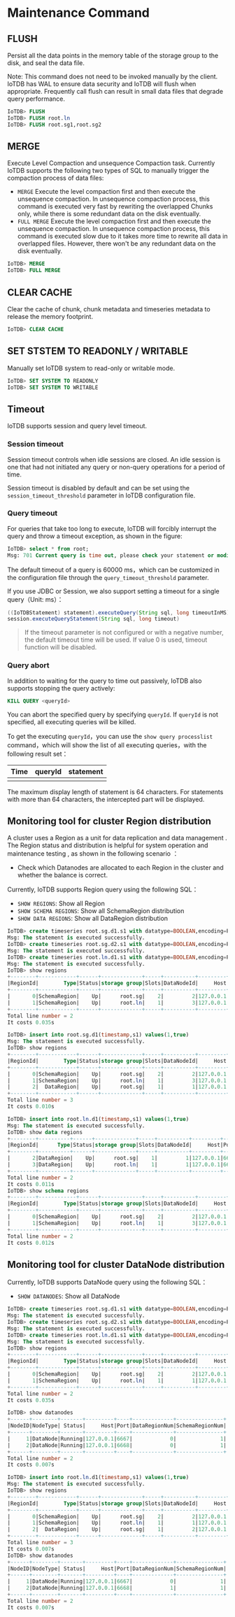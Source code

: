 <!--

    Licensed to the Apache Software Foundation (ASF) under one
    or more contributor license agreements.  See the NOTICE file
    distributed with this work for additional information
    regarding copyright ownership.  The ASF licenses this file
    to you under the Apache License, Version 2.0 (the
    "License"); you may not use this file except in compliance
    with the License.  You may obtain a copy of the License at
    
        http://www.apache.org/licenses/LICENSE-2.0
    
    Unless required by applicable law or agreed to in writing,
    software distributed under the License is distributed on an
    "AS IS" BASIS, WITHOUT WARRANTIES OR CONDITIONS OF ANY
    KIND, either express or implied.  See the License for the
    specific language governing permissions and limitations
    under the License.

-->

# Maintenance Command
## FLUSH

Persist all the data points in the memory table of the storage group to the disk, and seal the data file.

Note: This command does not need to be invoked manually by the client. IoTDB has WAL to ensure data security
and IoTDB will flush when appropriate.
Frequently call flush can result in small data files that degrade query performance.

```sql
IoTDB> FLUSH 
IoTDB> FLUSH root.ln
IoTDB> FLUSH root.sg1,root.sg2
```

## MERGE

Execute Level Compaction and unsequence Compaction task. Currently IoTDB supports the following two types of SQL to manually trigger the compaction process of data files:

* `MERGE` Execute the level compaction first and then execute the unsequence compaction. In unsequence compaction process, this command is executed very fast by rewriting the overlapped Chunks only, while there is some redundant data on the disk eventually.
* `FULL MERGE` Execute the level compaction first and then execute the unsequence compaction. In unsequence compaction process, this command is executed slow due to it takes more time to rewrite all data in overlapped files. However, there won't be any redundant data on the disk eventually.

```sql
IoTDB> MERGE
IoTDB> FULL MERGE
```

## CLEAR CACHE

Clear the cache of chunk, chunk metadata and timeseries metadata to release the memory footprint.

```sql
IoTDB> CLEAR CACHE
```


## SET STSTEM TO READONLY / WRITABLE

Manually set IoTDB system to read-only or writable mode.

```sql
IoTDB> SET SYSTEM TO READONLY
IoTDB> SET SYSTEM TO WRITABLE
```


## Timeout

IoTDB supports session and query level timeout.

### Session timeout

Session timeout controls when idle sessions are closed. An idle session is one that had not initiated any query or non-query operations for a period of time.

Session timeout is disabled by default and can be set using the `session_timeout_threshold` parameter in IoTDB configuration file.

### Query timeout

For queries that take too long to execute, IoTDB will forcibly interrupt the query and throw a timeout exception, as shown in the figure: 

```sql
IoTDB> select * from root;
Msg: 701 Current query is time out, please check your statement or modify timeout parameter.
```

The default timeout of a query is 60000 ms，which can be customized in the configuration file through the `query_timeout_threshold` parameter.

If you use JDBC or Session, we also support setting a timeout for a single query（Unit: ms）：

```java
((IoTDBStatement) statement).executeQuery(String sql, long timeoutInMS)
session.executeQueryStatement(String sql, long timeout)
```


> If the timeout parameter is not configured or with a negative number, the default timeout time will be used. 
> If value 0 is used, timeout function will be disabled.

### Query abort

In addition to waiting for the query to time out passively, IoTDB also supports stopping the query actively:

```sql
KILL QUERY <queryId>
```

You can abort the specified query by specifying `queryId`. If `queryId` is not specified, all executing queries will be killed.

To get the executing `queryId`，you can use the `show query processlist` command，which will show the list of all executing queries，with the following result set：

| Time | queryId | statement |
| ---- | ------- | --------- |
|      |         |           |

The maximum display length of statement is 64 characters. For statements with more than 64 characters, the intercepted part will be displayed.



## Monitoring tool for cluster Region distribution

A cluster uses a Region as a unit for data replication and data management . The Region status and distribution is helpful for system operation and maintenance testing , as shown in the following scenario ：

-  Check which Datanodes are allocated to each Region in the cluster and whether the balance is correct.

Currently, IoTDB supports Region query using the following SQL：

- `SHOW REGIONS`: Show all Region
- `SHOW SCHEMA REGIONS`: Show all SchemaRegion distribution
- `SHOW DATA REGIONS`: Show all DataRegion distribution

```sql
IoTDB> create timeseries root.sg.d1.s1 with datatype=BOOLEAN,encoding=PLAIN
Msg: The statement is executed successfully.
IoTDB> create timeseries root.sg.d2.s1 with datatype=BOOLEAN,encoding=PLAIN
Msg: The statement is executed successfully.
IoTDB> create timeseries root.ln.d1.s1 with datatype=BOOLEAN,encoding=PLAIN
Msg: The statement is executed successfully.
IoTDB> show regions
+--------+------------+------+-------------+-----+----------+---------+----+
|RegionId|        Type|Status|storage group|Slots|DataNodeId|     Host|Port|
+--------+------------+------+-------------+-----+----------+---------+----+
|       0|SchemaRegion|    Up|      root.sg|    2|         2|127.0.0.1|6669|
|       1|SchemaRegion|    Up|      root.ln|    1|         3|127.0.0.1|6667|
+--------+------------+------+-------------+-----+----------+---------+----+
Total line number = 2
It costs 0.035s

IoTDB> insert into root.sg.d1(timestamp,s1) values(1,true)
Msg: The statement is executed successfully.
IoTDB> show regions
+--------+------------+------+-------------+-----+----------+---------+----+
|RegionId|        Type|Status|storage group|Slots|DataNodeId|     Host|Port|
+--------+------------+------+-------------+-----+----------+---------+----+
|       0|SchemaRegion|    Up|      root.sg|    2|         2|127.0.0.1|6669|
|       1|SchemaRegion|    Up|      root.ln|    1|         3|127.0.0.1|6667|
|       2|  DataRegion|    Up|      root.sg|    1|         1|127.0.0.1|6671|
+--------+------------+------+-------------+-----+----------+---------+----+
Total line number = 3
It costs 0.010s

IoTDB> insert into root.ln.d1(timestamp,s1) values(1,true)
Msg: The statement is executed successfully.
IoTDB> show data regions
+--------+----------+------+-------------+-----+----------+---------+----+
|RegionId|      Type|Status|storage group|Slots|DataNodeId|     Host|Port|
+--------+----------+------+-------------+-----+----------+---------+----+
|       2|DataRegion|    Up|      root.sg|    1|         1|127.0.0.1|6671|
|       3|DataRegion|    Up|      root.ln|    1|         1|127.0.0.1|6671|
+--------+----------+------+-------------+-----+----------+---------+----+
Total line number = 2
It costs 0.011s
IoTDB> show schema regions
+--------+------------+------+-------------+-----+----------+---------+----+
|RegionId|        Type|Status|storage group|Slots|DataNodeId|     Host|Port|
+--------+------------+------+-------------+-----+----------+---------+----+
|       0|SchemaRegion|    Up|      root.sg|    2|         2|127.0.0.1|6669|
|       1|SchemaRegion|    Up|      root.ln|    1|         3|127.0.0.1|6667|
+--------+------------+------+-------------+-----+----------+---------+----+
Total line number = 2
It costs 0.012s
```
## Monitoring tool for cluster DataNode distribution

Currently, IoTDB supports DataNode query using the following SQL：

- `SHOW DATANODES`: Show all DataNode

```sql
IoTDB> create timeseries root.sg.d1.s1 with datatype=BOOLEAN,encoding=PLAIN
Msg: The statement is executed successfully.
IoTDB> create timeseries root.sg.d2.s1 with datatype=BOOLEAN,encoding=PLAIN
Msg: The statement is executed successfully.
IoTDB> create timeseries root.ln.d1.s1 with datatype=BOOLEAN,encoding=PLAIN
Msg: The statement is executed successfully.
IoTDB> show regions
+--------+------------+------+-------------+-----+----------+---------+----+
|RegionId|        Type|Status|storage group|Slots|DataNodeId|     Host|Port|
+--------+------------+------+-------------+-----+----------+---------+----+
|       0|SchemaRegion|    Up|      root.sg|    2|         2|127.0.0.1|6668|
|       1|SchemaRegion|    Up|      root.ln|    1|         1|127.0.0.1|6667|
+--------+------------+------+-------------+-----+----------+---------+----+
Total line number = 2
It costs 0.035s

IoTDB> show datanodes
+------+--------+-------+---------+----+-------------+---------------+
|NodeID|NodeType| Status|     Host|Port|DataRegionNum|SchemaRegionNum|
+------+--------+-------+---------+----+-------------+---------------+
|     1|DataNode|Running|127.0.0.1|6667|            0|              1|
|     2|DataNode|Running|127.0.0.1|6668|            0|              1|
+------+--------+-------+---------+----+-------------+---------------+
Total line number = 2
It costs 0.007s

IoTDB> insert into root.ln.d1(timestamp,s1) values(1,true)
Msg: The statement is executed successfully.
IoTDB> show regions
+--------+------------+------+-------------+-----+----------+---------+----+
|RegionId|        Type|Status|storage group|Slots|DataNodeId|     Host|Port|
+--------+------------+------+-------------+-----+----------+---------+----+
|       0|SchemaRegion|    Up|      root.sg|    2|         2|127.0.0.1|6668|
|       1|SchemaRegion|    Up|      root.ln|    1|         1|127.0.0.1|6667|
|       2|  DataRegion|    Up|      root.sg|    1|         2|127.0.0.1|6668|
+--------+------------+------+-------------+-----+----------+---------+----+
Total line number = 3
It costs 0.007s
IoTDB> show datanodes
+------+--------+-------+---------+----+-------------+---------------+
|NodeID|NodeType| Status|     Host|Port|DataRegionNum|SchemaRegionNum|
+------+--------+-------+---------+----+-------------+---------------+
|     1|DataNode|Running|127.0.0.1|6667|            0|              1|
|     2|DataNode|Running|127.0.0.1|6668|            1|              1|
+------+--------+-------+---------+----+-------------+---------------+
Total line number = 2
It costs 0.007s
```

